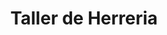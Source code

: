 ---
title: "Taller de Herreria"
url: /urbaniziacion-luz-maria/taller-de-herreria/
shop: Autowerkstatt
---